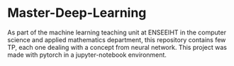 # Master-Deep-Learning

As part of the machine learning teaching unit at ENSEEIHT in the computer science and applied mathematics department, 
this repository contains few TP, each one dealing with a concept from neural network.
This project was made with pytorch in a jupyter-notebook environment.
